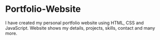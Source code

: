 # Portfolio-Website
I have created my personal portfolio website using HTML, CSS and JavaScript. Website shows my details, projects, skills, contact and many more.
